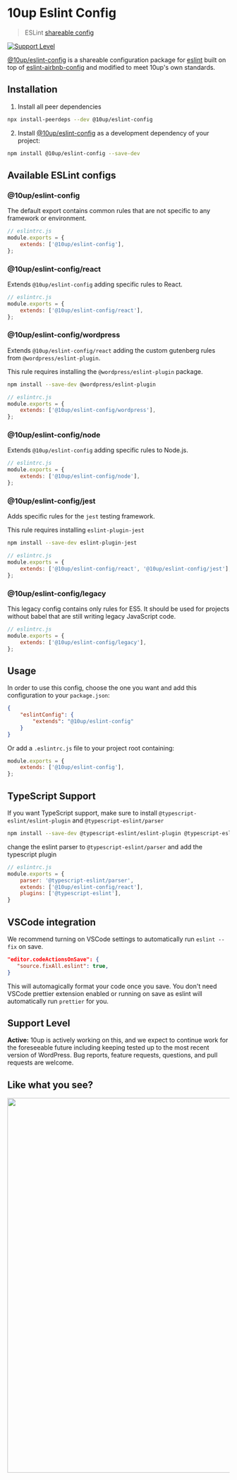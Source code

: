 # 10up Eslint Config

> ESLint [shareable config](https://github.com/10up/eslint-config)

[![Support Level](https://img.shields.io/badge/support-active-green.svg)](#support-level)

[@10up/eslint-config](https://github.com/10up/eslint-config) is a shareable configuration package for [eslint](http://eslint.org) built on top of [eslint-airbnb-config](https://github.com/airbnb/javascript) and modified to meet 10up's own standards.

## Installation

1. Install all peer dependencies

```sh
npx install-peerdeps --dev @10up/eslint-config
```

2. Install [@10up/eslint-config](https://github.com/10up/eslint-config) as a development dependency of your project:

```sh
npm install @10up/eslint-config --save-dev
```

## Available ESLint configs

### @10up/eslint-config

The default export contains common rules that are not specific to any framework or environment.

```js
// eslintrc.js
module.exports = {
	extends: ['@10up/eslint-config'],
};
```

### @10up/eslint-config/react

Extends `@10up/eslint-config` adding specific rules to React.


```js
// eslintrc.js
module.exports = {
	extends: ['@10up/eslint-config/react'],
};
```

### @10up/eslint-config/wordpress

Extends `@10up/eslint-config/react` adding the custom gutenberg rules from `@wordpress/eslint-plugin`.

This rule requires installing the `@wordpress/eslint-plugin` package.

```sh
npm install --save-dev @wordpress/eslint-plugin
```

```js
// eslintrc.js
module.exports = {
	extends: ['@10up/eslint-config/wordpress'],
};
```

### @10up/eslint-config/node

Extends `@10up/eslint-config` adding specific rules to Node.js.

```js
// eslintrc.js
module.exports = {
	extends: ['@10up/eslint-config/node'],
};
```

### @10up/eslint-config/jest

Adds specific rules for the `jest` testing framework.

This rule requires installing `eslint-plugin-jest`

```sh
npm install --save-dev eslint-plugin-jest
```

```js
// eslintrc.js
module.exports = {
	extends: ['@10up/eslint-config/react', '@10up/eslint-config/jest'],
};
```

### @10up/eslint-config/legacy

This legacy config contains only rules for ES5. It should be used for projects without babel that are still writing legacy JavaScript code.

```js
// eslintrc.js
module.exports = {
	extends: ['@10up/eslint-config/legacy'],
};
```

## Usage

In order to use this config, choose the one you want and add this configuration to your `package.json`:

```json
{
    "eslintConfig": {
        "extends": "@10up/eslint-config"
    }
}
```

Or add a `.eslintrc.js` file to your project root containing:
```js
module.exports = {
	extends: ['@10up/eslint-config'],
};
```

## TypeScript Support

If you want TypeScript support, make sure to install `@typescript-eslint/eslint-plugin` and `@typescript-eslint/parser`

```sh
npm install --save-dev @typescript-eslint/eslint-plugin @typescript-eslint/parser
```

change the eslint parser to `@typescript-eslint/parser` and add the typescript plugin

```js
// eslintrc.js
module.exports = {
	parser: '@typescript-eslint/parser',
	extends: ['@10up/eslint-config/react'],
	plugins: ['@typescript-eslint'],
} 
```

## VSCode integration

We recommend turning on VSCode settings to automatically run `eslint --fix` on save.

```json
"editor.codeActionsOnSave": {
   "source.fixAll.eslint": true,
}
```

This will automagically format your code once you save. You don't need VSCode prettier extension enabled or running on save as eslint will automatically run `prettier` for you.

## Support Level

**Active:** 10up is actively working on this, and we expect to continue work for the foreseeable future including keeping tested up to the most recent version of WordPress.  Bug reports, feature requests, questions, and pull requests are welcome.

## Like what you see?

<a href="http://10up.com/contact/"><img src="https://10up.com/uploads/2016/10/10up-Github-Banner.png" width="850"></a>
